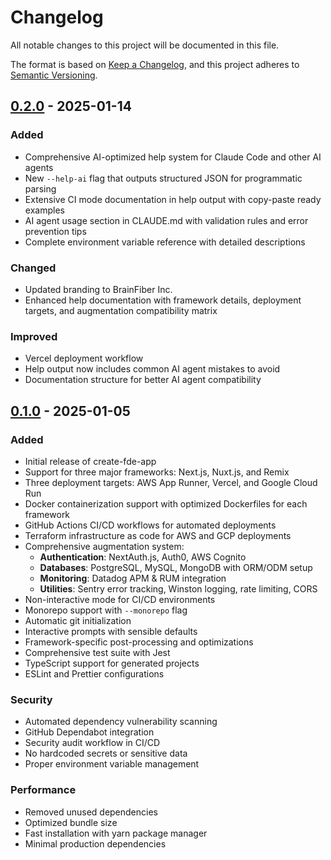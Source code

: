# Changelog

All notable changes to this project will be documented in this file.

The format is based on [Keep a Changelog](https://keepachangelog.com/en/1.0.0/),
and this project adheres to [Semantic Versioning](https://semver.org/spec/v2.0.0.html).

## [0.2.0] - 2025-01-14

### Added
- Comprehensive AI-optimized help system for Claude Code and other AI agents
- New `--help-ai` flag that outputs structured JSON for programmatic parsing
- Extensive CI mode documentation in help output with copy-paste ready examples
- AI agent usage section in CLAUDE.md with validation rules and error prevention tips
- Complete environment variable reference with detailed descriptions

### Changed
- Updated branding to BrainFiber Inc.
- Enhanced help documentation with framework details, deployment targets, and augmentation compatibility matrix

### Improved
- Vercel deployment workflow
- Help output now includes common AI agent mistakes to avoid
- Documentation structure for better AI agent compatibility

## [0.1.0] - 2025-01-05

### Added
- Initial release of create-fde-app
- Support for three major frameworks: Next.js, Nuxt.js, and Remix
- Three deployment targets: AWS App Runner, Vercel, and Google Cloud Run
- Docker containerization support with optimized Dockerfiles for each framework
- GitHub Actions CI/CD workflows for automated deployments
- Terraform infrastructure as code for AWS and GCP deployments
- Comprehensive augmentation system:
  - **Authentication**: NextAuth.js, Auth0, AWS Cognito
  - **Databases**: PostgreSQL, MySQL, MongoDB with ORM/ODM setup
  - **Monitoring**: Datadog APM & RUM integration
  - **Utilities**: Sentry error tracking, Winston logging, rate limiting, CORS
- Non-interactive mode for CI/CD environments
- Monorepo support with `--monorepo` flag
- Automatic git initialization
- Interactive prompts with sensible defaults
- Framework-specific post-processing and optimizations
- Comprehensive test suite with Jest
- TypeScript support for generated projects
- ESLint and Prettier configurations

### Security
- Automated dependency vulnerability scanning
- GitHub Dependabot integration
- Security audit workflow in CI/CD
- No hardcoded secrets or sensitive data
- Proper environment variable management

### Performance
- Removed unused dependencies
- Optimized bundle size
- Fast installation with yarn package manager
- Minimal production dependencies

[0.2.0]: https://github.com/BrainFiber/create-fde-app/releases/tag/v0.2.0
[0.1.0]: https://github.com/BrainFiber/create-fde-app/releases/tag/v0.1.0